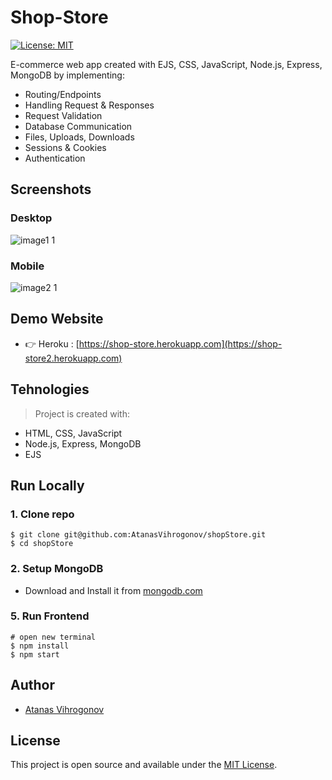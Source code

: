 # Shop-Store

[![License: MIT](https://img.shields.io/badge/License-MIT-blue.svg)](https://opensource.org/licenses/MIT) 

E-commerce web app created with EJS, CSS, JavaScript, Node.js, Express, MongoDB by implementing: 
- Routing/Endpoints
- Handling Request & Responses
- Request Validation
- Database Communication
- Files, Uploads, Downloads
- Sessions & Cookies
- Authentication



## Screenshots
### Desktop
![image1 1](https://user-images.githubusercontent.com/45083295/106662158-f208d980-6599-11eb-9e32-2a87b4ff5a09.jpg)
### Mobile
![image2 1](https://user-images.githubusercontent.com/45083295/106662303-21b7e180-659a-11eb-86f7-5795b5e00726.jpg)

## Demo Website
- 👉 Heroku : [https://shop-store.herokuapp.com](https://shop-store2.herokuapp.com)

## Tehnologies
> Project is created with:
- HTML, CSS, JavaScript
- Node.js, Express, MongoDB
- EJS

## Run Locally
### 1. Clone repo
```
$ git clone git@github.com:AtanasVihrogonov/shopStore.git
$ cd shopStore
```
### 2. Setup MongoDB
- Download and Install it from [mongodb.com](https://www.mongodb.com/try/download/community)

### 5. Run Frontend
```
# open new terminal
$ npm install
$ npm start
```

## Author
- [Atanas Vihrogonov](https://avihrogonov.co.uk)

## License
This project is open source and available under the [MIT License](LICENSE).
